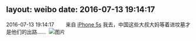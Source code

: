 layout: weibo
date: 2016-07-13 19:14:17
---
<meta name="referrer" content="no-referrer" />

2016-07-13 19:14:17  &nbsp;&nbsp;&nbsp;&nbsp;&nbsp;&nbsp; 来自 <a href="sinaweibo://customweibosource" rel="nofollow">iPhone 5s</a>
我去，中国这些大叔大妈等着进坟墓才是他们的出路…… ​​​
![图片](https://ww1.sinaimg.cn/large/6d2a6003jw1f5shsprtezj20rs0kuafz.jpg)
